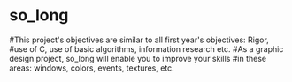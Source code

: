 # so_long

#This project's objectives are similar to all first year's objectives: Rigor,
#use of C, use of basic algorithms, information research etc.
#As a graphic design project, so_long will enable you to improve your skills
#in these areas: windows, colors, events, textures, etc.